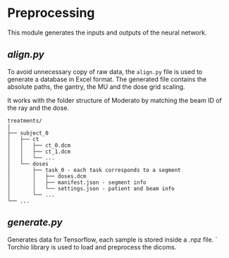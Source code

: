 
# Preprocessing 

This module generates the inputs and outputs of the neural network.

## _align.py_

To avoid unnecessary copy of raw data, the `align.py` file is used to generate a database in Excel format. 
The generated file contains the absolute paths, the gantry, the MU and the dose grid scaling.

It works with the folder structure of Moderato by matching the beam ID of the ray and the dose. 
  ```
  treatments/
  │
  ├── subject_0
  │   ├── ct 
  │   │   ├── ct_0.dcm
  │   │   ├── ct_1.dcm
  │   │   └── ...
  │   └── doses
  │       ├── task_0 - each task corresponds to a segment
  │       │   ├── doses.dcm
  │       │   ├── manifest.json - segment info
  │       │   └── settings.json - patient and beam info
  │       └── ...
  └── ...

  ```

## _generate.py_

Generates data for Tensorflow, each sample is stored inside a .npz file. `
Torchio library is used to load and preprocess the dicoms.

